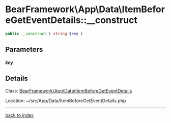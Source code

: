 # BearFramework\App\Data\ItemBeforeGetEventDetails::__construct

```php
public __construct ( string $key )
```

## Parameters

##### key

## Details

Class: [BearFramework\App\Data\ItemBeforeGetEventDetails](bearframework.app.data.itembeforegeteventdetails.class.md)

Location: ~/src/App/Data/ItemBeforeGetEventDetails.php

---

[back to index](index.md)

